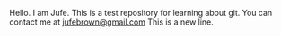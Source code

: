Hello. I am Jufe. This is a test repository for learning about git. You can contact me at jufebrown@gmail.com
This is a new line.
